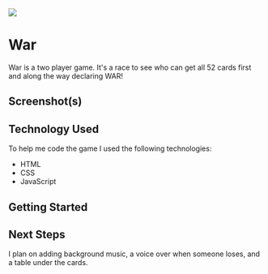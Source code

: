 <img src="https://i.imgur.com/9LxyiVQt.jpg" />

# War  

War is a two player game. It's a race to see who can get all 52 cards first and along the way declaring WAR!

## Screenshot(s)

## Technology Used

To help me code the game I used the following technologies:
* HTML
* CSS
* JavaScript

## Getting Started

## Next Steps

I plan on adding background music, a voice over when someone loses, and a table under the cards.